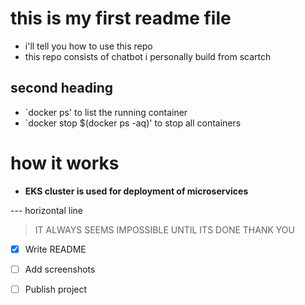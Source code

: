# this is my first readme file
- i'll tell you how to use this repo
- this repo consists of chatbot i personally build from scartch

## second heading
* `docker ps' to list the running container
* `docker stop $(docker ps -aq)' to stop all containers

# how it works
- **EKS cluster is used for deployment of microservices**

--- horizontal line 

> IT ALWAYS SEEMS IMPOSSIBLE UNTIL ITS DONE THANK YOU



- [x] Write README
- [ ] Add screenshots
- [ ] Publish project

